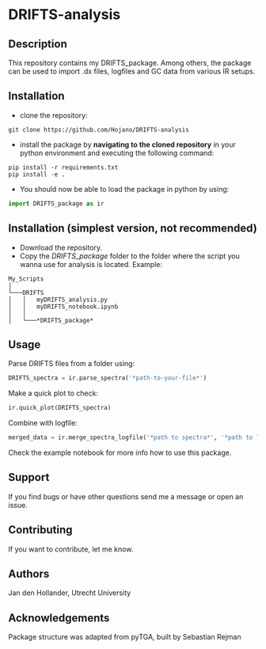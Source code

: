 # DRIFTS-analysis
## Description
This repository contains my DRIFTS_package. Among others, the package can be used to import .dx files, logfiles and GC data from various IR setups.

## Installation 
- clone the repository:
```
git clone https://github.com/Hojano/DRIFTS-analysis
```
- install the package by **navigating to the cloned repository** in your python environment and executing the following command:

```
pip install -r requirements.txt
pip install -e .
```
- You should now be able to load the package in python by using:

```python
import DRIFTS_package as ir
```

## Installation (simplest version, not recommended)
- Download the repository. 
- Copy the *DRIFTS_package* folder to the folder where the script you wanna use for analysis is located. Example:

```
My_Scripts
│
└───DRIFTS
│   │   myDRIFTS_analysis.py
│   │   myDRIFTS_notebook.ipynb
│   │
│   └───*DRIFTS_package*
```

## Usage
Parse DRIFTS files from a folder using:
```python
DRIFTS_spectra = ir.parse_spectra('*path-to-your-file*')
```
Make a quick plot to check: 

```python
ir.quick_plot(DRIFTS_spectra)
```
Combine with logfile:

```python
merged_data = ir.merge_spectra_logfile('*path to spectra*', '*path to logfile*')
```

Check the example notebook for more info how to use this package.

## Support
If you find bugs or have other questions send me a message or open an issue.

## Contributing
If you want to contribute, let me know.

## Authors
Jan den Hollander, Utrecht University

## Acknowledgements
Package structure was adapted from pyTGA, built by Sebastian Rejman
